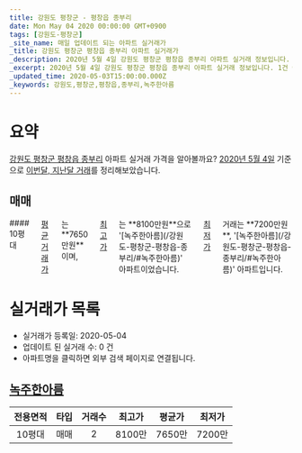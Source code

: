 ```yaml
---
title: 강원도 평창군 - 평창읍 종부리
date: Mon May 04 2020 00:00:00 GMT+0900
tags: [강원도-평창군]
_site_name: 매일 업데이트 되는 아파트 실거래가
_title: 강원도 평창군 평창읍 종부리 아파트 실거래가
_description: 2020년 5월 4일 강원도 평창군 평창읍 종부리 아파트 실거래 정보입니다. 1건 아파트 정보가 있습니다.
_excerpt: 2020년 5월 4일 강원도 평창군 평창읍 종부리 아파트 실거래 정보입니다. 1건 아파트 정보가 있습니다.
_updated_time: 2020-05-03T15:00:00.000Z
_keywords: 강원도,평창군,평창읍,종부리,녹주한아름
---
```





# 요약
<ins>강원도 평창군 평창읍 종부리</ins> 아파트 실거래 가격을 알아볼까요? <ins>2020년 5월 4일</ins> 기준으로 <ins>이번달, 지난달 거래</ins>를 정리해보았습니다.

## 매매
<div class="container">
<div class="twelve columns" markdown="1">
#### 10평대
<ins>평균 거래가</ins>는 **7650만원**이며, <ins>최고가</ins>는 **8100만원**으로 '[녹주한아름](/강원도-평창군-평창읍-종부리/#녹주한아름)' 아파트이었습니다. <ins>최저가</ins> 거래는 **7200만원**, '[녹주한아름](/강원도-평창군-평창읍-종부리/#녹주한아름)' 아파트입니다.
</div>
</div>



# 실거래가 목록
- 실거래가 등록일: 2020-05-04
- 업데이트 된 실거래 수: 0 건
- 아파트명을 클릭하면 외부 검색 페이지로 연결됩니다.

## [녹주한아름](#녹주한아름)

|전용면적|타입|거래수|최고가|평균가|최저가|
|:---:|:---:|:---:|:---:|:---:|:---:|
|10평대|<span class="deal-type-1">매매</span>|2|8100만|7650만|7200만|

<br/>



